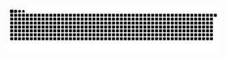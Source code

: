 ![Snake animation](https://github.com/panizghi/panizghi/blob/output/github-contribution-grid-snake.svg)
